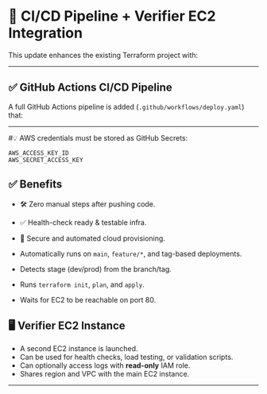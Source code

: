 # 🚀 CI/CD Pipeline + Verifier EC2 Integration

This update enhances the existing Terraform project with:

---

## ✅ GitHub Actions CI/CD Pipeline

A full GitHub Actions pipeline is added (`.github/workflows/deploy.yaml`) that:

---

#💡 AWS credentials must be stored as GitHub Secrets:
```
AWS_ACCESS_KEY_ID
AWS_SECRET_ACCESS_KEY
```
## ✅ Benefits

- 🛠️ Zero manual steps after pushing code.
- ✅ Health-check ready & testable infra.
- 🔐 Secure and automated cloud provisioning.


- Automatically runs on `main`, `feature/*`, and tag-based deployments.
- Detects stage (dev/prod) from the branch/tag.
- Runs `terraform init`, `plan`, and `apply`.
- Waits for EC2 to be reachable on port 80.



## 🖥️ Verifier EC2 Instance

- A second EC2 instance is launched.
- Can be used for health checks, load testing, or validation scripts.
- Can optionally access logs with **read-only** IAM role.
- Shares region and VPC with the main EC2 instance.

---

